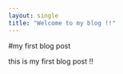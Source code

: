 ```yaml
---
layout: single
title: "Welcome to my blog !!"
---
```


#my first blog post

this is my first blog post !!

